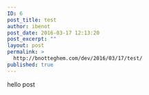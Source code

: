 ```yaml
---
ID: 6
post_title: test
author: ibenot
post_date: 2016-03-17 12:13:20
post_excerpt: ""
layout: post
permalink: >
  http://bnotteghem.com/dev/2016/03/17/test/
published: true
---
```

hello post